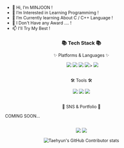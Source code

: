 - 👋 Hi, I’m MINJOON !
- 👀 I’m Interested in Learning Programmimg !
- 🌱 I’m Currently learning About C / C++ Language !
- 💞️ I Don't Have any Award .... !
- 📫 I'll Try My Best !

<div align=center>
	<h3>📚 Tech Stack 📚</h3>
	<p>✨ Platforms & Languages ✨</p>
</div>
<div align="center">
  <img src"https://img.shields.io/badge/-C++-000000?logo=c%2B%2B&style=flat" />
  <img src"https://img.shields.io/badge/-C-000000?logo=c%2B%2B&style=flat" />
	<img src="https://img.shields.io/badge/HTML5-E34F26?style=flat&logo=HTML5&logoColor=white" />
	<img src="https://img.shields.io/badge/CSS3-1572B6?style=flat&logo=CSS3&logoColor=white" />
	<img src="https://img.shields.io/badge/JavaScript-F7DF1E?style=flat&logo=JavaScript&logoColor=white" />
	<img src="https://img.shields.io/badge/Bootstrap-7952B3?style=flat&logo=Bootstrap&logoColor=white" />>
	<img src="https://img.shields.io/badge/MySQL-4479A1?style=flat&logo=MySQL&logoColor=white" />
</div>
<br>
<div align=center>
	<p>🛠 Tools 🛠</p>
</div>
<div align=center>
	<img src="https://img.shields.io/badge/Eclipse%20IDE-2C2255?style=flat&logo=EclipseIDE&logoColor=white" />
	<img src="https://img.shields.io/badge/Visual%20Studio%20Code-007ACC?style=flat&logo=VisualStudioCode&logoColor=white" />
	<img src="https://img.shields.io/badge/GitHub-181717?style=flat&logo=GitHub&logoColor=white" />
</div>
<br>
<div align=center>
	<p>🎨 SNS & Portfolio 🎨</p>
</div>
<p>COMING SOON...</p>
<!--<div align=center>
	<a href="https://yermi.co.kr">
		<img src="https://img.shields.io/badge/Portfolio-FF3633?style=flat&logo=Micro.blog&logoColor=white" />
	</a>
	<a href="https://yermi.tistory.com">
		<img src="https://img.shields.io/badge/Blog-FF9800?style=flat&logo=Blogger&logoColor=white" />
	</a>
	<a href="mailto:admin@yermi.co.kr">
		<img src="https://img.shields.io/badge/Mail-30B980?style=flat&logo=Gmail&logoColor=white" />
	</a>
	<a href="https://gentle-snowboard-1c6.notion.site/Yermi-5e8c65dba4df4ab09e83665cf2ee001d">
		<img src="https://img.shields.io/badge/Notion-000000?style=flat&logo=Notion&logoColor=white" />
	</a>
	<br>
</div> -->
<div align=center>
	<br>
<img src="https://github-readme-stats.vercel.app/api/top-langs/?username=KALSWNS09&layout=compact">
<img src="https://github-readme-stats.vercel.app/api?username=KALSWNS09&show_icons=true">

![Taehyun's GitHub Contributor stats](https://github-contributor-stats.vercel.app/api?username=KALSWNS09)

<br>
